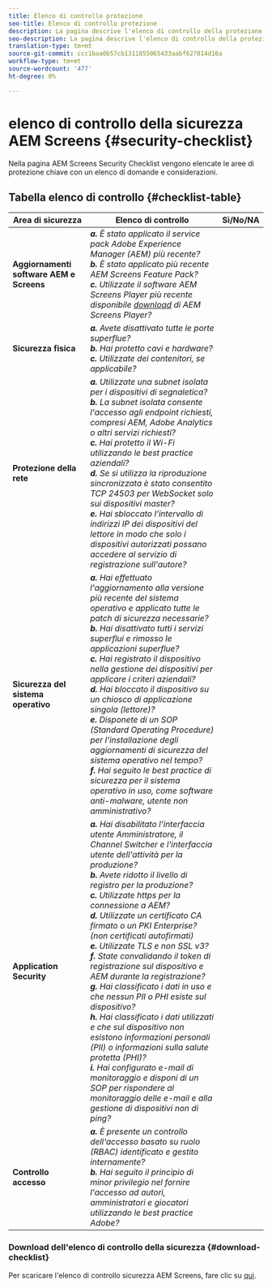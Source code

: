 ```yaml
---
title: Elenco di controllo protezione
seo-title: Elenco di controllo protezione
description: La pagina descrive l'elenco di controllo della protezione
seo-description: La pagina descrive l'elenco di controllo della protezione
translation-type: tm+mt
source-git-commit: ccc1baa0b57cb1311855065433aabf627814d16a
workflow-type: tm+mt
source-wordcount: '477'
ht-degree: 0%

---
```



#  elenco di controllo della sicurezza AEM Screens {#security-checklist}

Nella  pagina AEM Screens Security Checklist vengono elencate le aree di protezione chiave con un elenco di domande e considerazioni.

## Tabella elenco di controllo {#checklist-table}

| **Area di sicurezza** | **Elenco di controllo** | **Sì/No/NA** |
|---|---|---|
| **Aggiornamenti software AEM e Screens** | ***a.*** *È stato applicato il service pack Adobe Experience Manager (AEM) più recente?* <br>***b.***  *È stato applicato  più recente AEM Screens Feature Pack?* <br>***c.*** *Utilizzate il software AEM Screens Player più recente disponibile   [ download](https://download.macromedia.com/screens/) di AEM Screens Player?* |
| **Sicurezza fisica** | ***a.*** *Avete disattivato tutte le porte superflue?* <br>***b.***  *Hai protetto cavi e hardware?* <br>***c.*** *Utilizzate dei contenitori, se applicabile?* |
| **Protezione della rete** | ***a.*** *Utilizzate una subnet isolata per i dispositivi di segnaletica?* <br>***b.***  *La subnet isolata consente l&#39;accesso agli endpoint richiesti, compresi AEM,  Adobe Analytics o altri servizi richiesti?* <br>***c.*** *Hai protetto il Wi-Fi utilizzando le best practice aziendali?* <br>***d.*** *Se si utilizza la riproduzione sincronizzata è stato consentito TCP 24503 per WebSocket solo sui dispositivi master?* <br>***e.*** *Hai sbloccato l&#39;intervallo di indirizzi IP dei dispositivi del lettore in modo che solo i dispositivi autorizzati possano accedere al servizio di registrazione sull&#39;autore?* |
| **Sicurezza del sistema operativo** | ***a.*** *Hai effettuato l&#39;aggiornamento alla versione più recente del sistema operativo e applicato tutte le patch di sicurezza necessarie?* <br>***b.*** *Hai disattivato tutti i servizi superflui e rimosso le applicazioni superflue?* <br>***c.*** *Hai registrato il dispositivo nella gestione dei dispositivi per applicare i criteri aziendali?* <br>***d.*** *Hai bloccato il dispositivo su un chiosco di applicazione singola (lettore)?* <br>***e.*** *Disponete di un SOP (Standard Operating Procedure) per l&#39;installazione degli aggiornamenti di sicurezza del sistema operativo nel tempo?*<br>***f.*** *Hai seguito le best practice di sicurezza per il sistema operativo in uso, come software anti-malware, utente non amministrativo?* |
| **Application Security** | ***a.*** *Hai disabilitato l&#39;interfaccia utente Amministratore, il Channel Switcher e l&#39;interfaccia utente dell&#39;attività per la produzione?* <br>***b.*** *Avete ridotto il livello di registro per la produzione?* <br>***c.*** *Utilizzate https per la connessione a AEM?* <br>***d.*** *Utilizzate un certificato CA firmato o un PKI Enterprise? (non certificati autofirmati)*<br>***e.*** *Utilizzate TLS e non SSL v3?*<br>***f.*** *State convalidando il token di registrazione sul dispositivo e AEM durante la registrazione?*<br> ***g.*** *Hai classificato i dati in uso e che nessun PII o PHI esiste sul dispositivo?*<br> ***h.*** *Hai classificato i dati utilizzati e che sul dispositivo non esistono informazioni personali (PII) o informazioni sulla salute protetta (PHI)?*<br> ***i.*** *Hai configurato e-mail di monitoraggio e disponi di un SOP per rispondere al monitoraggio delle e-mail e alla gestione di dispositivi non di ping?* |
| **Controllo accesso** | ***a.*** *È presente un controllo dell&#39;accesso basato su ruolo (RBAC) identificato e gestito internamente?* <br>***b.*** *Hai seguito il principio di minor privilegio nel fornire l&#39;accesso ad autori, amministratori e giocatori utilizzando le best practice  Adobe?* |

### Download dell&#39;elenco di controllo della sicurezza {#download-checklist}

Per scaricare l&#39;elenco di controllo  sicurezza AEM Screens, fare clic su [qui](/help/user-guide/assets/AEMScreens-SecurityChecklist.pdf).